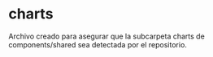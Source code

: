 # charts
Archivo creado para asegurar que la subcarpeta charts de components/shared sea detectada por el repositorio.